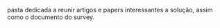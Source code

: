 pasta dedicada a reunir artigos e papers interessantes a solução, assim como o documento do survey.
